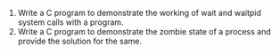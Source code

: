 1. Write a  C program to demonstrate the working of wait and waitpid system calls with a program.
2. Write a C program to demonstrate the zombie state of a process and provide the solution for the same.
